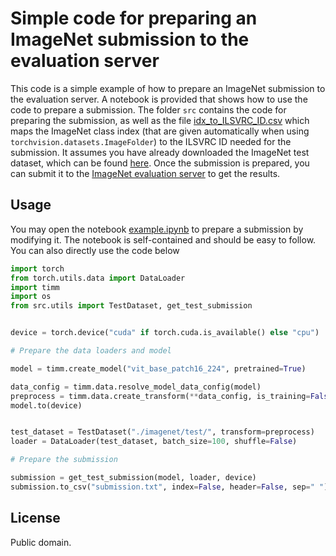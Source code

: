 # Simple code for preparing an ImageNet submission to the evaluation server
 
This code is a simple example of how to prepare an ImageNet submission to the evaluation server. A notebook is provided that shows how to use the code to prepare a submission. The folder `src` contains the code for preparing the submission, as well as the file [idx_to_ILSVRC_ID.csv](idx_to_ILSVRC_ID.csv) which maps the ImageNet class index (that are given automatically when using `torchvision.datasets.ImageFolder`) to the ILSVRC ID needed for the submission. It assumes you have already downloaded the ImageNet test dataset, which can be found [here](https://image-net.org/challenges/LSVRC/2012/2012-downloads.php).
Once the submission is prepared, you can submit it to the [ImageNet evaluation server](https://image-net.org/challenges/LSVRC/eval_server.php) to get the results.


## Usage

You may open the notebook [example.ipynb](example.ipynb) to prepare a submission by modifying it. The notebook is self-contained and should be easy to follow.
You can also directly use the code below

```python
import torch
from torch.utils.data import DataLoader
import timm
import os
from src.utils import TestDataset, get_test_submission


device = torch.device("cuda" if torch.cuda.is_available() else "cpu")

# Prepare the data loaders and model

model = timm.create_model("vit_base_patch16_224", pretrained=True)

data_config = timm.data.resolve_model_data_config(model)
preprocess = timm.data.create_transform(**data_config, is_training=False)
model.to(device)


test_dataset = TestDataset("./imagenet/test/", transform=preprocess)
loader = DataLoader(test_dataset, batch_size=100, shuffle=False)

# Prepare the submission

submission = get_test_submission(model, loader, device)
submission.to_csv("submission.txt", index=False, header=False, sep=" ")

```

## License

Public domain.
